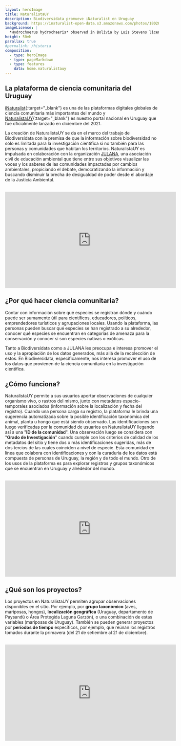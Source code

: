 ```yaml
---
layout: heroImage
title: NaturalistaUY
description: Biodiversidata promueve iNaturalist en Uruguay
background: https://inaturalist-open-data.s3.amazonaws.com/photos/180287785/original.jpg
imageLicense: |
  *Hydrochoerus hydrochaeris* observed in Bolivia by Luis Stevens licensed under [CC-BY-NC](http://creativecommons.org/licenses/by-nc/4.0/) via [iNaturalist](https://www.gbif.org/occurrence/3698048756)
height: 50vh
parallax: true
#permalink: /historia
composition:
  - type: heroImage
  - type: pageMarkdown
  - type: features
    data: home.naturalistauy
---
```


## La plataforma de ciencia comunitaria del Uruguay

[iNaturalist](https://www.inaturalist.org/){:target="_blank"} es una de las plataformas digitales globales de ciencia comunitaria más importantes del mundo y [NaturalistaUY](https://naturalista.uy){:target="_blank"} es nuestro portal nacional en Uruguay que fue oficialmente lanzado en diciembre del 2021.  

La creación de NaturalistaUY se da en el marco del trabajo de Biodiversidata con la premisa de que la información sobre biodiversidad no sólo es limitada para la investigación científica si no también para las personas y comunidades que habitan los territorios. NaturalistaUY es impulsada en colaboración con la organización [JULANA](https://julana.org), una asociación civil de educación ambiental que tiene entre sus objetivos visualizar las voces y los saberes de las comunidades impactadas por cambios ambientales, propiciando el debate, democratizando la información y buscando disminuir la brecha de desigualdad de poder desde el abordaje de la Justicia Ambiental.  

<br>
<iframe width="560" height="315" src="https://www.youtube.com/embed/tEWhcZHd8to?controls=0" title="YouTube video player" frameborder="0" allow="accelerometer; autoplay; clipboard-write; encrypted-media; gyroscope; picture-in-picture; web-share" allowfullscreen></iframe>

## ¿Por qué hacer ciencia comunitaria?

Contar con información sobre qué especies se registran dónde y cuándo puede ser sumamente útil para científicos, educadores, políticos, emprendedores turísticos y agrupaciones locales. Usando la plataforma, las personas pueden buscar qué especies se han registrado a su alrededor, conocer qué especies se encuentran en categorías de amenaza para la conservación y conocer si son especies nativas o exóticas.  

Tanto a Biodiversidata como a JULANA les preocupa e interesa promover el uso y la apropiación de los datos generados, más allá de la recolección de estos. En Biodiversidata, específicamente, nos interesa promover el uso de los datos que provienen de la ciencia comunitaria en la investigación científica.

## ¿Cómo funciona?

NaturalistaUY permite a sus usuarios aportar observaciones de cualquier organismo vivo, o rastros del mismo, junto con metadatos espacio-temporales asociados (información sobre la localización y fecha del registro). Cuando una persona carga su registro, la plataforma le brinda una sugerencia automatizada sobre la posible identificación taxonómica del animal, planta u hongo que está siendo observado. Las identificaciones son luego verificadas por la comunidad de usuarios en NaturalistaUY llegando así a una "**ID de la comunidad**". Una observación luego se considera con "**Grado de Investigación**" cuando cumple con los criterios de calidad de los metadatos del sitio y tiene dos o más identificaciones sugeridas, más de dos tercios de las cuales coinciden a nivel de especie. Esta comunidad en línea que colabora con identificaciones y con la curaduría de los datos está compuesta de personas de Uruguay, la región y de todo el mundo. Otro de los usos de la plataforma es para explorar registros y grupos taxonómicos que se encuentran en Uruguay y alrededor del mundo.

<br>
<iframe width="560" height="315" src="https://www.youtube.com/embed/8ISqZk7m4yg?controls=0" title="YouTube video player" frameborder="0" allow="accelerometer; autoplay; clipboard-write; encrypted-media; gyroscope; picture-in-picture; web-share" allowfullscreen></iframe>

## ¿Qué son los proyectos?

Los proyectos en NaturalistaUY permiten agrupar observaciones disponibles en el sitio. Por ejemplo, por **grupo taxonómico** (aves, mariposas, hongos), **localización geográfica** (Uruguay, departamento de Paysandú o Área Protegida Laguna Garzón), o una combinación de estas variables (mariposas de Uruguay). También se pueden generar proyectos por **períodos de tiempo** específicos, por ejemplo, que reúnan los registros tomados durante la primavera (del 21 de setiembre al 21 de diciembre).

<br>
<iframe width="560" height="315" src="https://www.youtube.com/embed/VrsRy3-CcTc?controls=0" title="YouTube video player" frameborder="0" allow="accelerometer; autoplay; clipboard-write; encrypted-media; gyroscope; picture-in-picture; web-share" allowfullscreen></iframe>
